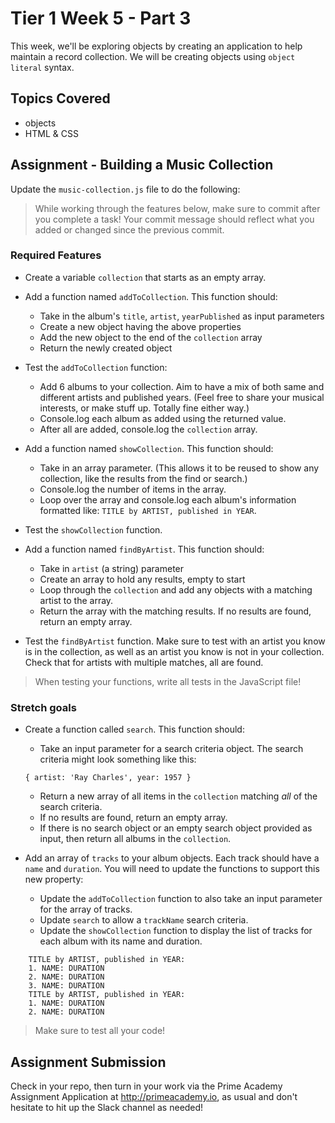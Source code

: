 # Tier 1 Week 5 - Part 3

This week, we'll be exploring objects by creating an application to help maintain a record collection. We will be creating objects using `object literal` syntax.

## Topics Covered

- objects
- HTML & CSS

## Assignment - Building a Music Collection

Update the `music-collection.js` file to do the following:

> While working through the features below, make sure to commit after you complete a task! Your commit message should reflect what you added or changed since the previous commit.

### Required Features

- Create a variable `collection` that starts as an empty array.

- Add a function named `addToCollection`. This function should:
  - Take in the album's `title`, `artist`, `yearPublished` as input parameters
  - Create a new object having the above properties
  - Add the new object to the end of the `collection` array
  - Return the newly created object

- Test the `addToCollection` function:
  - Add 6 albums to your collection. Aim to have a mix of both same and different artists and published years. (Feel free to share your musical interests, or make stuff up. Totally fine either way.)
  - Console.log each album as added using the returned value.
  - After all are added, console.log the `collection` array.

- Add a function named `showCollection`. This function should:  
  - Take in an array parameter. (This allows it to be reused to show any collection, like the results from the find or search.)
  - Console.log the number of items in the array.
  - Loop over the array and console.log each album's information formatted like: `TITLE by ARTIST, published in YEAR`.

- Test the `showCollection` function.

- Add a function named `findByArtist`. This function should:
  - Take in `artist` (a string) parameter
  - Create an array to hold any results, empty to start
  - Loop through the `collection` and add any objects with a matching artist to the array.
  - Return the array with the matching results. If no results are found, return an empty array.

- Test the `findByArtist` function. Make sure to test with an artist you know is in the collection, as well as an artist you know is not in your collection. Check that for artists with multiple matches, all are found.

> When testing your functions, write all tests in the JavaScript file!


### Stretch goals

- Create a function called `search`. This function should:
  - Take an input parameter for a search criteria object. The search criteria might look something like this:
  ```
  { artist: 'Ray Charles', year: 1957 }
  ```
  - Return a new array of all items in the `collection` matching *all* of the search criteria.
  - If no results are found, return an empty array.
  - If there is no search object or an empty search object provided as input, then return all albums in the `collection`.

- Add an array of `tracks` to your album objects. Each track should have a `name` and `duration`. You will need to update the functions to support this new property:
  - Update the `addToCollection` function to also take an input parameter for the array of tracks.
  - Update `search` to allow a `trackName` search criteria.
  - Update the `showCollection` function to display the list of tracks for each album with its name and duration.
```
    TITLE by ARTIST, published in YEAR:
    1. NAME: DURATION
    2. NAME: DURATION
    3. NAME: DURATION
    TITLE by ARTIST, published in YEAR:
    1. NAME: DURATION
    2. NAME: DURATION
```

> Make sure to test all your code!


## Assignment Submission
Check in your repo, then turn in your work via the Prime Academy Assignment Application at http://primeacademy.io, as usual and don't hesitate to hit up the Slack channel as needed!
